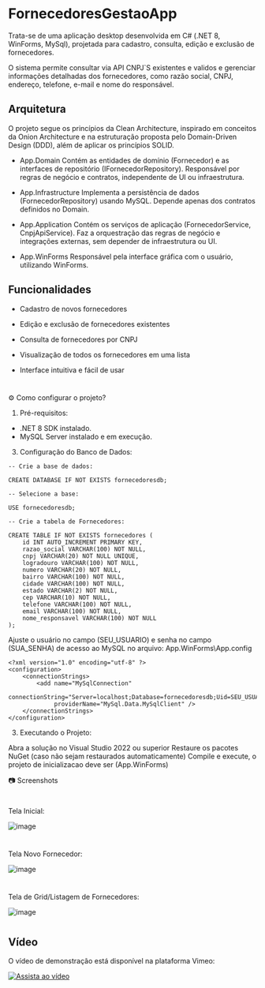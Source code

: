 # FornecedoresGestaoApp

Trata-se de uma aplicação desktop desenvolvida em C# (.NET 8, WinForms, MySql), projetada para cadastro, consulta, edição e exclusão de fornecedores.

O sistema permite consultar via API CNPJ`S existentes e validos e gerenciar informações detalhadas dos fornecedores, como razão social, CNPJ, endereço, telefone, e-mail e nome do responsável.

## Arquitetura
O projeto segue os princípios da Clean Architecture, inspirado em conceitos da Onion Architecture e na estruturação proposta pelo Domain-Driven Design (DDD), além de aplicar os princípios SOLID.

- App.Domain
Contém as entidades de domínio (Fornecedor) e as interfaces de repositório (IFornecedorRepository).
Responsável por regras de negócio e contratos, independente de UI ou infraestrutura.

- App.Infrastructure
Implementa a persistência de dados (FornecedorRepository) usando MySQL.
Depende apenas dos contratos definidos no Domain.

- App.Application
Contém os serviços de aplicação (FornecedorService, CnpjApiService).
Faz a orquestração das regras de negócio e integrações externas, sem depender de infraestrutura ou UI.

- App.WinForms
Responsável pela interface gráfica com o usuário, utilizando WinForms.

## Funcionalidades
- Cadastro de novos fornecedores

- Edição e exclusão de fornecedores existentes

- Consulta de fornecedores por CNPJ

- Visualização de todos os fornecedores em uma lista

- Interface intuitiva e fácil de usar
#
⚙️ Como configurar o projeto?
1. Pré-requisitos:
- .NET 8 SDK instalado.
- MySQL Server instalado e em execução.

3. Configuração do Banco de Dados:
```
-- Crie a base de dados:

CREATE DATABASE IF NOT EXISTS fornecedoresdb;

-- Selecione a base:

USE fornecedoresdb;

-- Crie a tabela de Fornecedores:

CREATE TABLE IF NOT EXISTS fornecedores (
    id INT AUTO_INCREMENT PRIMARY KEY,
    razao_social VARCHAR(100) NOT NULL,
    cnpj VARCHAR(20) NOT NULL UNIQUE,
    logradouro VARCHAR(100) NOT NULL,
    numero VARCHAR(20) NOT NULL,
    bairro VARCHAR(100) NOT NULL,
    cidade VARCHAR(100) NOT NULL,
    estado VARCHAR(2) NOT NULL,
    cep VARCHAR(10) NOT NULL,
    telefone VARCHAR(100) NOT NULL,
    email VARCHAR(100) NOT NULL,
    nome_responsavel VARCHAR(100) NOT NULL
);
```

Ajuste o usuário no campo (SEU_USUARIO) e senha no campo (SUA_SENHA) de acesso ao MySQL no arquivo:
App.WinForms\App.config
```
<?xml version="1.0" encoding="utf-8" ?>
<configuration>
	<connectionStrings>
		<add name="MySqlConnection"
			 connectionString="Server=localhost;Database=fornecedoresdb;Uid=SEU_USUARIO;Pwd=SUA_SENHA;"
			 providerName="MySql.Data.MySqlClient" />
	</connectionStrings>
</configuration>
```

3. Executando o Projeto:
   
Abra a solução no Visual Studio 2022 ou superior
Restaure os pacotes NuGet (caso não sejam restaurados automaticamente)
Compile e execute, o projeto de inicializacao deve ser (App.WinForms)

📷 Screenshots
#
Tela Inicial:

![image](https://github.com/user-attachments/assets/109bc8d2-c9ea-4157-8738-873a7cde9f37)
#

Tela Novo Fornecedor:

![image](https://github.com/user-attachments/assets/09d9992d-07f1-453c-8303-63bb02554528)
#

Tela de Grid/Listagem de Fornecedores:

![image](https://github.com/user-attachments/assets/87a28bc4-9c29-462a-81d7-23f0819868ec)
#

## Vídeo

O vídeo de demonstração está disponível na plataforma Vimeo:

[![Assista ao vídeo](https://img.shields.io/badge/Vimeo-Assista%20ao%20vídeo-blue?logo=vimeo)](https://vimeo.com/1095475240/28e630bb50?share=copy)





